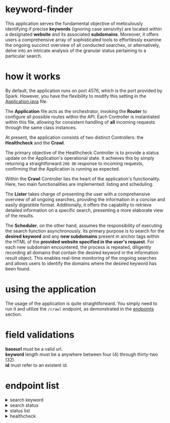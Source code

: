 # keyword-finder

This application serves the fundamental objective of meticulously identifying if precise **keywords** (ignoring case sensivity) are located within a designated **website** and its associated **subdomains**. Moreover, it offers users a comprehensive array of sophisticated tools to effortlessly examine the ongoing succinct overview of all conducted searches, or alternatively, delve into an intricate analysis of the granular status pertaining to a particular search.

# how it works

By default, the application runs on port 4576, which is the port provided by Spark. However, you have the flexibility to modify this setting in the [Application.java](src\main\java\com\keywordfinder\Application.java) file.

The **Application** file acts as the orchestrator, invoking the **Router** to configure all possible routes within the API. Each Controller is instantiated within this file, allowing for consistent handling of **all** incoming requests through the same class instances.

At present, the application consists of two distinct Controllers: the **Healthcheck** and the **Crawl**.

The primary objective of the Healthcheck Controller is to provide a status update on the Application's operational state. It achieves this by simply returning a straightforward `200 OK` response to incoming requests, confirming that the Application is running as expected.

Within the **Crawl** Controller lies the heart of the application's functionality. Here, two main functionalities are implemented: listing and scheduling.

The **Lister** takes charge of presenting the user with a comprehensive overview of all ongoing searches, providing the information in a concise and easily digestible format. Additionally, it offers the capability to retrieve detailed information on a specific search, presenting a more elaborate view of the results.

The **Scheduler**, on the other hand, assumes the responsibility of executing the search function asynchronously. Its primary purpose is to search for the **desired keyword** and any **new subdomains** present in anchor tags within the HTML of the **provided website specified in the user's request**. For each new subdomain encountered, the process is repeated, diligently recording all domains that contain the desired keyword in the information result object. This enables real-time monitoring of the ongoing searches and allows users to identify the domains where the desired keyword has been found.

# using the application

The usage of the application is quite straightforward. You simply need to run it and utilize the `/crawl` endpoint, as demonstrated in the [endpoints](#endpoints) section.

# field validations

**baseurl** must be a valid url.  
**keyword** length must be a anywhere between four (4) through thirty-two (32).  
**id** must refer to an existent id.

# endpoint list

<details>
<summary>search keyword</summary>

### request

```http
POST /crawl HTTP/1.1
Host: localhost:4567
Content-Type: application/json
Body:
{
    "baseurl": "https://magic.wizards.com/en/news",
    "keyword": "arena"
}
```

### response

```http
200 OK
Content-Type: application/json
Body:
{
    "id": "UsgTfB70"
}
```

### response (invalid baseurl)

```http
400 Bad Request
Content-Type: application/json
Body:
{
    "reason": "Invalid value for field `baseurl`. Not a valid URL."
}
```

### response (invalid keyword)

```http
400 Bad Request
Content-Type: application/json
Body:
{
    "reason": "Invalid size for field `keyword`. Must be between 3 and 33."
}
```

</details>

<details>
<summary>search status</summary>

### request

```http
POST /crawl/{{id}} HTTP/1.1
Host: localhost:4567
Content-Type: application/json
```

### response

```http
200 OK
Content-Type: application/json
Body:
{
    "id": "OBkOrwre",
    "status": "active",
    "urls": [
        "https://magic.wizards.com/en/news",
        "https://magic.wizards.com/en/news/archive?author=4bUf4MDTiLi6jOKxDj3KQm"
    ]
}
```

### response (invalid id)

```http
400 Bad Request
Content-Type: application/json
Body:
{
    "reason": "Invalid value for field `id`. This id does not exist."
}
```

</details>

<details>
<summary>status list</summary>

### request

```http
POST /crawl/list HTTP/1.1
Host: localhost:4567
Content-Type: application/json
```

### response

```http
200 OK
Content-Type: application/json
Body:
{
    "active": [
        "OBkOrwre: keyword found in 0 urls"
    ],
    "done": [
        "f1fm4K8b: keyword found in 44 urls"
    ]
}
```

</details>

<details>
<summary>healthcheck</summary>

### request

```http
GET /healthcheck HTTP/1.1
Host: localhost:4567
```

### response

```http
200 OK
Body:
OK
```

</details>
